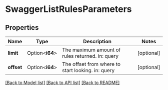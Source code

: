 # SwaggerListRulesParameters

## Properties

Name | Type | Description | Notes
------------ | ------------- | ------------- | -------------
**limit** | Option<**i64**> | The maximum amount of rules returned. in: query | [optional]
**offset** | Option<**i64**> | The offset from where to start looking. in: query | [optional]

[[Back to Model list]](../README.md#documentation-for-models) [[Back to API list]](../README.md#documentation-for-api-endpoints) [[Back to README]](../README.md)


